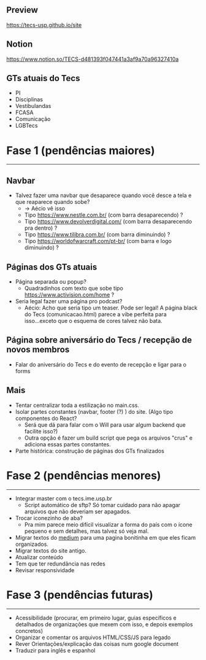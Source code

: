 Preview
------
https://tecs-usp.github.io/site

Notion
------
https://www.notion.so/TECS-d481393f047441a3af9a70a96327410a

GTs atuais do Tecs
------

* PI
* Disciplinas
* Vestibulandas
* FCASA
* Comunicação
* LGBTecs


# Fase 1 (pendências maiores)
--------

 ## Navbar
   * Talvez fazer uma navbar que desaparece quando você desce a tela e que reaparece quando sobe?
     * -> Aécio vê isso
     * Tipo https://www.nestle.com.br/ (com barra desaparecendo) ?
     * Tipo https://www.devolverdigital.com/ (com barra desaparecendo pra dentro) ?
     * Tipo https://www.tilibra.com.br/ (com barra diminuindo) ?
     * Tipo https://worldofwarcraft.com/pt-br/ (com barra e logo diminuindo) ?

  ## Páginas dos GTs atuais
   * Página separada ou popup?
     * Quadradinhos com texto que sobe tipo https://www.activision.com/home ?
   * Seria legal fazer uma página pro podcast?
     * Aécio: Acho que seria tipo um teaser. Pode ser legal! A página black do Tecs (comunicacao.html) parece a vibe perfeita para isso...exceto que o esquema de cores talvez não bata.
     
  ## Página sobre aniversário do Tecs / recepção de novos membros
  * Falar do aniversário do Tecs e do evento de recepção e ligar para o forms
  
  ## Mais
  * Tentar centralizar toda a estilização no main.css.
  * Isolar partes constantes (navbar, footer (?) ) do site. (Algo tipo componentes do React? 
    * Será que dá para falar com o Will para usar algum backend que facilite isso?)
    * Outra opção é fazer um build script que pega os arquivos "crus" e adiciona essas partes constantes.
  * Parte histórica: construção de páginas dos GTs finalizados
  

# Fase 2 (pendências menores)
-----
* Integrar master com o tecs.ime.usp.br
  * Script automático de sftp? Só tomar cuidado para não apagar arquivos que não deveriam ser apagados.
* Trocar iconezinho de aba? 
    * Pra mim parece meio difícil visualizar a forma do país com o ícone pequeno e sem detalhes, mas talvez só veja mal.
* Migrar textos do [medium](https://medium.com/@tecs.usp) para uma pagina bonitinha em que eles ficam organizados.
* Migrar textos do site antigo.
* Atualizar conteúdo
* Tem que ter redundância nas redes
* Revisar responsividade


# Fase 3 (pendências futuras)
----
* Acessibilidade (procurar, em primeiro lugar, guias específicos e detalhados de organizações que mexem com isso, e depois exemplos concretos)
* Organizar e comentar os arquivos HTML/CSS/JS para legado
* Rever Orientações/explicação das coisas num google document
* Traduzir para inglês e espanhol
